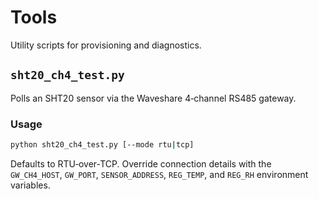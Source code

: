 # Tools

Utility scripts for provisioning and diagnostics.

## `sht20_ch4_test.py`

Polls an SHT20 sensor via the Waveshare 4‑channel RS485 gateway.

### Usage
```bash
python sht20_ch4_test.py [--mode rtu|tcp]
```
Defaults to RTU‑over‑TCP. Override connection details with the `GW_CH4_HOST`, `GW_PORT`, `SENSOR_ADDRESS`, `REG_TEMP`, and `REG_RH` environment variables.
